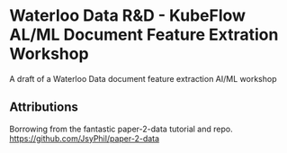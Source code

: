 # Waterloo Data R&D - KubeFlow AL/ML Document Feature Extration Workshop

A draft of a Waterloo Data document feature extraction AI/ML workshop

## Attributions
Borrowing from the fantastic paper-2-data tutorial and repo. https://github.com/JsyPhil/paper-2-data

